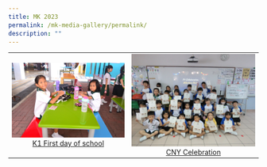 ```yaml
---
title: MK 2023
permalink: /mk-media-gallery/permalink/
description: ""
---
```




|                 |                                     |
|:-------------:|:----------------:|
| ![](/images/P1%20First%20Day.jpg) <a href="https://photos.app.goo.gl/PyKMPJCmrF9AcY4q8" target="_blank"> K1 First day of school</a>      |![](/images/P1%20First%20Month.jpg)    <a href="https://photos.app.goo.gl/rnBk7s4tf6dJwfVY6" target="_blank"> CNY Celebration</a>
